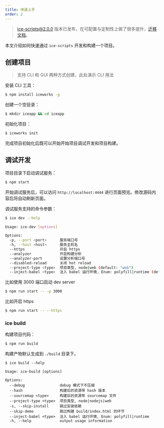 ```yaml
---
title: 快速上手
order: 2
---
```


> ice-scripts@2.0.0 版本已发布，在可配置与定制性上做了很多提升，[迁移文档](/docs/cli/migrate.md)。

本文介绍如何快速通过 `ice-scripts` 开发和构建一个项目。

## 创建项目

> 支持 CLI 和 GUI 两种方式创建，此处演示 CLI 用法

安装 CLI 工具：

```bash
$ npm install iceworks -g
```

创建一个空目录：

```bash
$ mkdir iceapp && cd iceapp
```

初始化项目：

```bash
$ iceworks init
```

完成项目初始化后既可以开始开始项目调试开发和项目构建。

## 调试开发

项目目录下启动调试服务：

```bash
$ npm start
```

开始调试服务后，可以访问 `http://localhost:4444` 进行页面预览。修改源码内容后将自动刷新页面。

调试服务支持的命令参数：

```bash
$ ice dev --help

Usage: ice-dev [options]

Options:
  -p, --port <port>      服务端口号
  -h, --host <host>      服务主机名
  --https                开启 https
  --analyzer             开启构建分析
  --analyzer-port        设置分析端口号
  --disabled-reload      关闭 hot reload
  --project-type <type>  项目类型, node|web (default: "web")
  --inject-babel <type>  注入 babel 运行环境, Enum: polyfill|runtime (default: "polyfill")
```

比如使用 3000 端口启动 dev server

```bash
$ npm run start -- -p 3000
```

比如开启 https

```bash
$ npm run start -- --https
```

### ice build

构建项目代码：

```bash
$ npm run build
```

构建产物默认生成到 `./build` 目录下。

```plain
$ ice build --help

Usage: ice-build [options]

Options:
  --debug                debug 模式下不压缩
  --hash                 构建后的资源带 hash 版本
  --sourcemap <type>     构建后的资源带 sourcemap 文件
  --project-type <type>  项目类型, node|nodejs|web
  -s, --skip-install     跳过安装依赖
  --skip-demo            跳过构建 build/index.html 的环节
  --inject-babel <type>  注入 babel 运行环境, Enum: polyfill|runtime
  -h, --help             output usage information
```
